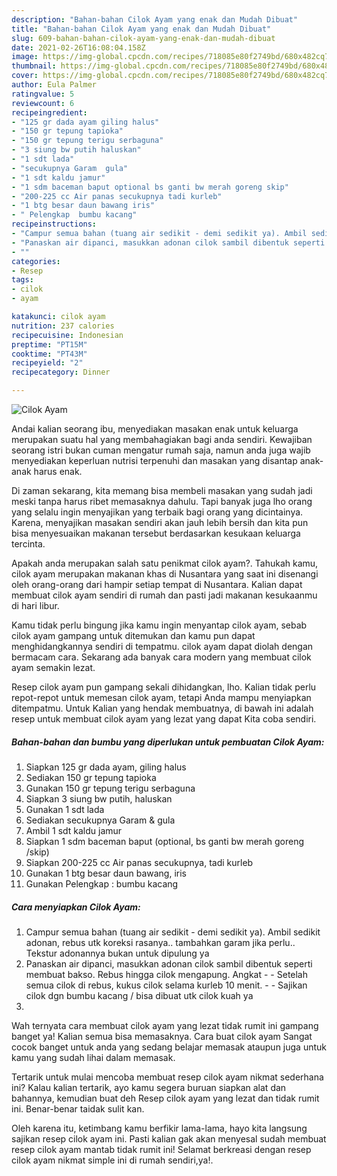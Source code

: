 ```yaml
---
description: "Bahan-bahan Cilok Ayam yang enak dan Mudah Dibuat"
title: "Bahan-bahan Cilok Ayam yang enak dan Mudah Dibuat"
slug: 609-bahan-bahan-cilok-ayam-yang-enak-dan-mudah-dibuat
date: 2021-02-26T16:08:04.158Z
image: https://img-global.cpcdn.com/recipes/718085e80f2749bd/680x482cq70/cilok-ayam-foto-resep-utama.jpg
thumbnail: https://img-global.cpcdn.com/recipes/718085e80f2749bd/680x482cq70/cilok-ayam-foto-resep-utama.jpg
cover: https://img-global.cpcdn.com/recipes/718085e80f2749bd/680x482cq70/cilok-ayam-foto-resep-utama.jpg
author: Eula Palmer
ratingvalue: 5
reviewcount: 6
recipeingredient:
- "125 gr dada ayam giling halus"
- "150 gr tepung tapioka"
- "150 gr tepung terigu serbaguna"
- "3 siung bw putih haluskan"
- "1 sdt lada"
- "secukupnya Garam  gula"
- "1 sdt kaldu jamur"
- "1 sdm baceman baput optional bs ganti bw merah goreng skip"
- "200-225 cc Air panas secukupnya tadi kurleb"
- "1 btg besar daun bawang iris"
- " Pelengkap  bumbu kacang"
recipeinstructions:
- "Campur semua bahan (tuang air sedikit - demi sedikit ya). Ambil sedikit adonan, rebus utk koreksi rasanya.. tambahkan garam jika perlu.. Tekstur adonannya bukan untuk dipulung ya"
- "Panaskan air dipanci, masukkan adonan cilok sambil dibentuk seperti membuat bakso. Rebus hingga cilok mengapung. Angkat  Setelah semua cilok di rebus, kukus cilok selama kurleb 10 menit.   Sajikan cilok dgn bumbu kacang / bisa dibuat utk cilok kuah ya"
- ""
categories:
- Resep
tags:
- cilok
- ayam

katakunci: cilok ayam 
nutrition: 237 calories
recipecuisine: Indonesian
preptime: "PT15M"
cooktime: "PT43M"
recipeyield: "2"
recipecategory: Dinner

---
```



![Cilok Ayam](https://img-global.cpcdn.com/recipes/718085e80f2749bd/680x482cq70/cilok-ayam-foto-resep-utama.jpg)

Andai kalian seorang ibu, menyediakan masakan enak untuk keluarga merupakan suatu hal yang membahagiakan bagi anda sendiri. Kewajiban seorang istri bukan cuman mengatur rumah saja, namun anda juga wajib menyediakan keperluan nutrisi terpenuhi dan masakan yang disantap anak-anak harus enak.

Di zaman  sekarang, kita memang bisa membeli masakan yang sudah jadi meski tanpa harus ribet memasaknya dahulu. Tapi banyak juga lho orang yang selalu ingin menyajikan yang terbaik bagi orang yang dicintainya. Karena, menyajikan masakan sendiri akan jauh lebih bersih dan kita pun bisa menyesuaikan makanan tersebut berdasarkan kesukaan keluarga tercinta. 



Apakah anda merupakan salah satu penikmat cilok ayam?. Tahukah kamu, cilok ayam merupakan makanan khas di Nusantara yang saat ini disenangi oleh orang-orang dari hampir setiap tempat di Nusantara. Kalian dapat membuat cilok ayam sendiri di rumah dan pasti jadi makanan kesukaanmu di hari libur.

Kamu tidak perlu bingung jika kamu ingin menyantap cilok ayam, sebab cilok ayam gampang untuk ditemukan dan kamu pun dapat menghidangkannya sendiri di tempatmu. cilok ayam dapat diolah dengan bermacam cara. Sekarang ada banyak cara modern yang membuat cilok ayam semakin lezat.

Resep cilok ayam pun gampang sekali dihidangkan, lho. Kalian tidak perlu repot-repot untuk memesan cilok ayam, tetapi Anda mampu menyiapkan ditempatmu. Untuk Kalian yang hendak membuatnya, di bawah ini adalah resep untuk membuat cilok ayam yang lezat yang dapat Kita coba sendiri.

<!--inarticleads1-->

##### Bahan-bahan dan bumbu yang diperlukan untuk pembuatan Cilok Ayam:

1. Siapkan 125 gr dada ayam, giling halus
1. Sediakan 150 gr tepung tapioka
1. Gunakan 150 gr tepung terigu serbaguna
1. Siapkan 3 siung bw putih, haluskan
1. Gunakan 1 sdt lada
1. Sediakan secukupnya Garam &amp; gula
1. Ambil 1 sdt kaldu jamur
1. Siapkan 1 sdm baceman baput (optional, bs ganti bw merah goreng /skip)
1. Siapkan 200-225 cc Air panas secukupnya, tadi kurleb
1. Gunakan 1 btg besar daun bawang, iris
1. Gunakan  Pelengkap : bumbu kacang




<!--inarticleads2-->

##### Cara menyiapkan Cilok Ayam:

1. Campur semua bahan (tuang air sedikit - demi sedikit ya). Ambil sedikit adonan, rebus utk koreksi rasanya.. tambahkan garam jika perlu.. Tekstur adonannya bukan untuk dipulung ya
1. Panaskan air dipanci, masukkan adonan cilok sambil dibentuk seperti membuat bakso. Rebus hingga cilok mengapung. Angkat -  - Setelah semua cilok di rebus, kukus cilok selama kurleb 10 menit.  -  - Sajikan cilok dgn bumbu kacang / bisa dibuat utk cilok kuah ya
1. 




Wah ternyata cara membuat cilok ayam yang lezat tidak rumit ini gampang banget ya! Kalian semua bisa memasaknya. Cara buat cilok ayam Sangat cocok banget untuk anda yang sedang belajar memasak ataupun juga untuk kamu yang sudah lihai dalam memasak.

Tertarik untuk mulai mencoba membuat resep cilok ayam nikmat sederhana ini? Kalau kalian tertarik, ayo kamu segera buruan siapkan alat dan bahannya, kemudian buat deh Resep cilok ayam yang lezat dan tidak rumit ini. Benar-benar taidak sulit kan. 

Oleh karena itu, ketimbang kamu berfikir lama-lama, hayo kita langsung sajikan resep cilok ayam ini. Pasti kalian gak akan menyesal sudah membuat resep cilok ayam mantab tidak rumit ini! Selamat berkreasi dengan resep cilok ayam nikmat simple ini di rumah sendiri,ya!.

